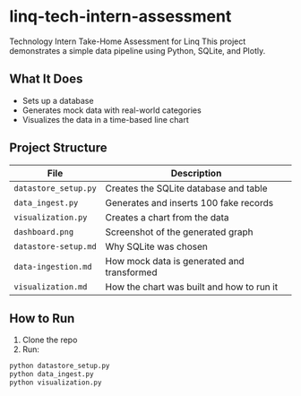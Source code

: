 # linq-tech-intern-assessment
Technology Intern Take-Home Assessment for Linq
This project demonstrates a simple data pipeline using Python, SQLite, and Plotly.

##  What It Does

- Sets up a database
- Generates mock data with real-world categories
- Visualizes the data in a time-based line chart

##  Project Structure

| File | Description |
|------|-------------|
| `datastore_setup.py` | Creates the SQLite database and table |
| `data_ingest.py` | Generates and inserts 100 fake records |
| `visualization.py` | Creates a chart from the data |
| `dashboard.png` | Screenshot of the generated graph |
| `datastore-setup.md` | Why SQLite was chosen |
| `data-ingestion.md` | How mock data is generated and transformed |
| `visualization.md` | How the chart was built and how to run it |

##  How to Run

1. Clone the repo
2. Run:

```bash
python datastore_setup.py
python data_ingest.py
python visualization.py
